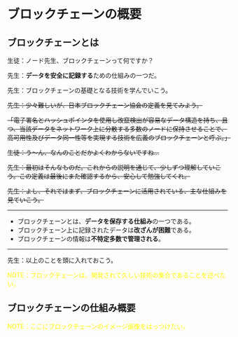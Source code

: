 # ブロックチェーンの概要

## ブロックチェーンとは

生徒：ノード先生、ブロックチェーンって何ですか？

先生：<strong>データを安全に記録する</strong>ための仕組みの一つだ。

先生：ブロックチェーンの基礎となる技術を学んでいこう。


~~先生：少々難しいが、日本ブロックチェーン協会の定義を見てみよう。~~

~~「電子署名とハッシュポインタを使用し改竄検出が容易なデータ構造を持ち、且つ、当該データをネットワーク上に分散する多数のノードに保持させることで、高可用性及びデータ同一性等を実現する技術を広義のブロックチェーンと呼ぶ。」~~

~~生徒：う〜ん、なんのことだかよくわからないですね...~~

~~先生：最初はそんなものだ。これからの説明を通じて、少しずつ理解していこう。この定義は最後にまた確認するから、安心して勉強してくれ。~~

~~先生：よし、それではまず、ブロックチェーンに活用されている、主な仕組みを見ていこう。~~

***
* ブロックチェーンとは、<strong>データを保存する仕組み</strong>の一つである。
* ブロックチェーン上に記録されたデータは<strong>改ざんが困難</strong>である。
* ブロックチェーンの情報は<strong>不特定多数で管理される</strong>。
***

先生：以上のことを頭に入れておこう。

<span style="color:yellow;">NOTE：ブロックチェーンは、開発されて久しい技術の集合であることを述べたい。</span>

## ブロックチェーンの仕組み概要
<span style="color:yellow;">NOTE：ここにブロックチェーンのイメージ画像をはっつけたい。</span>

